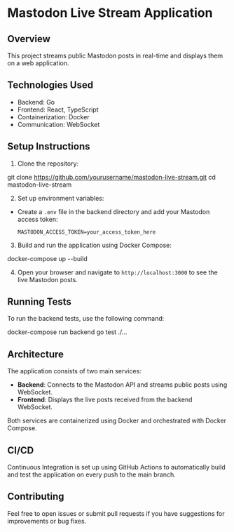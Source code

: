 # Mastodon Live Stream Application

## Overview

This project streams public Mastodon posts in real-time and displays them on a web application.

## Technologies Used

- Backend: Go
- Frontend: React, TypeScript
- Containerization: Docker
- Communication: WebSocket

## Setup Instructions

1. Clone the repository:

git clone https://github.com/yourusername/mastodon-live-stream.git cd mastodon-live-stream

2. Set up environment variables:

- Create a `.env` file in the backend directory and add your Mastodon access token:
  ```
  MASTODON_ACCESS_TOKEN=your_access_token_here
  ```

3. Build and run the application using Docker Compose:

docker-compose up --build

4. Open your browser and navigate to `http://localhost:3000` to see the live Mastodon posts.

## Running Tests

To run the backend tests, use the following command:

docker-compose run backend go test ./...

## Architecture

The application consists of two main services:

- **Backend**: Connects to the Mastodon API and streams public posts using WebSocket.
- **Frontend**: Displays the live posts received from the backend WebSocket.

Both services are containerized using Docker and orchestrated with Docker Compose.

## CI/CD

Continuous Integration is set up using GitHub Actions to automatically build and test the application on every push to the main branch.

## Contributing

Feel free to open issues or submit pull requests if you have suggestions for improvements or bug fixes.
